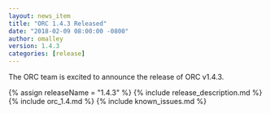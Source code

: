 ```yaml
---
layout: news_item
title: "ORC 1.4.3 Released"
date: "2018-02-09 08:00:00 -0800"
author: omalley
version: 1.4.3
categories: [release]
---
```


The ORC team is excited to announce the release of ORC v1.4.3.

{% assign releaseName = "1.4.3" %}
{% include release_description.md %}
{% include orc_1.4.md %}
{% include known_issues.md %}
